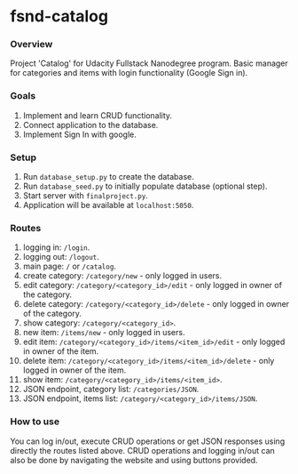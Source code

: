 # fsnd-catalog

### Overview
Project 'Catalog' for Udacity Fullstack Nanodegree program. Basic manager for categories and items with login functionality (Google Sign in).

### Goals
1. Implement and learn CRUD functionality.
2. Connect application to the database.
3. Implement Sign In with google.

### Setup
1. Run `database_setup.py` to create the database.
2. Run `database_seed.py` to initially populate database (optional step).
3. Start server with `finalproject.py`.
4. Application will be available at `localhost:5050`.

### Routes

1. logging in: `/login`.
2. logging out: `/logout`.
3. main page: `/` or `/catalog`.
4. create category: `/category/new` - only logged in users.
5. edit category: `/category/<category_id>/edit` - only logged in owner of the category.
6. delete category: `/category/<category_id>/delete` - only logged in owner of the category.
7. show category: `/category/<category_id>`.
8. new item: `/items/new` - only logged in users.
9. edit item: `/category/<category_id>/items/<item_id>/edit` - only logged in owner of the item.
10. delete item: `/category/<category_id>/items/<item_id>/delete` - only logged in owner of the item.
11. show item: `/category/<category_id>/items/<item_id>`.
12. JSON endpoint, category list: `/categories/JSON`.
13. JSON endpoint, items list: `/category/<category_id>/items/JSON`.


### How to use

You can log in/out, execute CRUD operations or get JSON responses using directly the routes listed above.
CRUD operations and logging in/out can also be done by navigating the website and using buttons provided.
